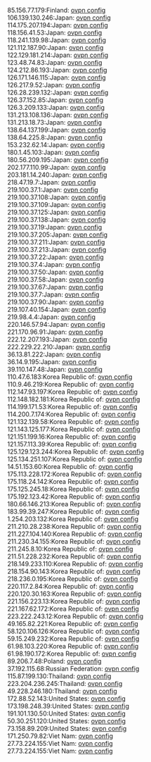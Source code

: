 85.156.77.179:Finland: [ovpn config](vpn/85_156_77_179.ovpn)  
106.139.130.246:Japan: [ovpn config](vpn/106_139_130_246.ovpn)  
114.175.207.194:Japan: [ovpn config](vpn/114_175_207_194.ovpn)  
118.156.41.53:Japan: [ovpn config](vpn/118_156_41_53.ovpn)  
118.241.139.98:Japan: [ovpn config](vpn/118_241_139_98.ovpn)  
121.112.187.90:Japan: [ovpn config](vpn/121_112_187_90.ovpn)  
122.129.181.214:Japan: [ovpn config](vpn/122_129_181_214.ovpn)  
123.48.74.83:Japan: [ovpn config](vpn/123_48_74_83.ovpn)  
124.212.86.193:Japan: [ovpn config](vpn/124_212_86_193.ovpn)  
126.171.146.115:Japan: [ovpn config](vpn/126_171_146_115.ovpn)  
126.217.9.52:Japan: [ovpn config](vpn/126_217_9_52.ovpn)  
126.28.239.132:Japan: [ovpn config](vpn/126_28_239_132.ovpn)  
126.37.152.85:Japan: [ovpn config](vpn/126_37_152_85.ovpn)  
126.3.209.133:Japan: [ovpn config](vpn/126_3_209_133.ovpn)  
131.213.108.136:Japan: [ovpn config](vpn/131_213_108_136.ovpn)  
131.213.18.73:Japan: [ovpn config](vpn/131_213_18_73.ovpn)  
138.64.137.199:Japan: [ovpn config](vpn/138_64_137_199.ovpn)  
138.64.225.8:Japan: [ovpn config](vpn/138_64_225_8.ovpn)  
153.232.62.14:Japan: [ovpn config](vpn/153_232_62_14.ovpn)  
180.1.45.103:Japan: [ovpn config](vpn/180_1_45_103.ovpn)  
180.56.209.195:Japan: [ovpn config](vpn/180_56_209_195.ovpn)  
202.177.110.99:Japan: [ovpn config](vpn/202_177_110_99.ovpn)  
203.181.14.240:Japan: [ovpn config](vpn/203_181_14_240.ovpn)  
218.47.19.7:Japan: [ovpn config](vpn/218_47_19_7.ovpn)  
219.100.37.1:Japan: [ovpn config](vpn/219_100_37_1.ovpn)  
219.100.37.108:Japan: [ovpn config](vpn/219_100_37_108.ovpn)  
219.100.37.109:Japan: [ovpn config](vpn/219_100_37_109.ovpn)  
219.100.37.125:Japan: [ovpn config](vpn/219_100_37_125.ovpn)  
219.100.37.138:Japan: [ovpn config](vpn/219_100_37_138.ovpn)  
219.100.37.19:Japan: [ovpn config](vpn/219_100_37_19.ovpn)  
219.100.37.205:Japan: [ovpn config](vpn/219_100_37_205.ovpn)  
219.100.37.211:Japan: [ovpn config](vpn/219_100_37_211.ovpn)  
219.100.37.213:Japan: [ovpn config](vpn/219_100_37_213.ovpn)  
219.100.37.22:Japan: [ovpn config](vpn/219_100_37_22.ovpn)  
219.100.37.4:Japan: [ovpn config](vpn/219_100_37_4.ovpn)  
219.100.37.50:Japan: [ovpn config](vpn/219_100_37_50.ovpn)  
219.100.37.58:Japan: [ovpn config](vpn/219_100_37_58.ovpn)  
219.100.37.67:Japan: [ovpn config](vpn/219_100_37_67.ovpn)  
219.100.37.7:Japan: [ovpn config](vpn/219_100_37_7.ovpn)  
219.100.37.90:Japan: [ovpn config](vpn/219_100_37_90.ovpn)  
219.107.40.154:Japan: [ovpn config](vpn/219_107_40_154.ovpn)  
219.98.4.4:Japan: [ovpn config](vpn/219_98_4_4.ovpn)  
220.146.57.94:Japan: [ovpn config](vpn/220_146_57_94.ovpn)  
221.170.96.91:Japan: [ovpn config](vpn/221_170_96_91.ovpn)  
222.12.207.193:Japan: [ovpn config](vpn/222_12_207_193.ovpn)  
222.229.22.210:Japan: [ovpn config](vpn/222_229_22_210.ovpn)  
36.13.81.222:Japan: [ovpn config](vpn/36_13_81_222.ovpn)  
36.14.9.195:Japan: [ovpn config](vpn/36_14_9_195.ovpn)  
39.110.147.48:Japan: [ovpn config](vpn/39_110_147_48.ovpn)  
110.47.6.183:Korea Republic of: [ovpn config](vpn/110_47_6_183.ovpn)  
110.9.46.219:Korea Republic of: [ovpn config](vpn/110_9_46_219.ovpn)  
112.147.93.197:Korea Republic of: [ovpn config](vpn/112_147_93_197.ovpn)  
112.148.182.181:Korea Republic of: [ovpn config](vpn/112_148_182_181.ovpn)  
114.199.171.53:Korea Republic of: [ovpn config](vpn/114_199_171_53.ovpn)  
114.200.7.174:Korea Republic of: [ovpn config](vpn/114_200_7_174.ovpn)  
121.132.139.58:Korea Republic of: [ovpn config](vpn/121_132_139_58.ovpn)  
121.143.125.177:Korea Republic of: [ovpn config](vpn/121_143_125_177.ovpn)  
121.151.199.16:Korea Republic of: [ovpn config](vpn/121_151_199_16.ovpn)  
121.157.113.39:Korea Republic of: [ovpn config](vpn/121_157_113_39.ovpn)  
125.129.123.244:Korea Republic of: [ovpn config](vpn/125_129_123_244.ovpn)  
125.134.251.107:Korea Republic of: [ovpn config](vpn/125_134_251_107.ovpn)  
14.51.153.60:Korea Republic of: [ovpn config](vpn/14_51_153_60.ovpn)  
175.113.228.172:Korea Republic of: [ovpn config](vpn/175_113_228_172.ovpn)  
175.118.24.142:Korea Republic of: [ovpn config](vpn/175_118_24_142.ovpn)  
175.125.245.18:Korea Republic of: [ovpn config](vpn/175_125_245_18.ovpn)  
175.192.123.42:Korea Republic of: [ovpn config](vpn/175_192_123_42.ovpn)  
180.66.146.213:Korea Republic of: [ovpn config](vpn/180_66_146_213.ovpn)  
183.99.39.247:Korea Republic of: [ovpn config](vpn/183_99_39_247.ovpn)  
1.254.203.132:Korea Republic of: [ovpn config](vpn/1_254_203_132.ovpn)  
211.210.28.238:Korea Republic of: [ovpn config](vpn/211_210_28_238.ovpn)  
211.227.104.140:Korea Republic of: [ovpn config](vpn/211_227_104_140.ovpn)  
211.230.34.155:Korea Republic of: [ovpn config](vpn/211_230_34_155.ovpn)  
211.245.8.10:Korea Republic of: [ovpn config](vpn/211_245_8_10.ovpn)  
211.51.228.232:Korea Republic of: [ovpn config](vpn/211_51_228_232.ovpn)  
218.149.233.110:Korea Republic of: [ovpn config](vpn/218_149_233_110.ovpn)  
218.154.90.143:Korea Republic of: [ovpn config](vpn/218_154_90_143.ovpn)  
218.236.0.195:Korea Republic of: [ovpn config](vpn/218_236_0_195.ovpn)  
220.117.2.84:Korea Republic of: [ovpn config](vpn/220_117_2_84.ovpn)  
220.120.30.163:Korea Republic of: [ovpn config](vpn/220_120_30_163.ovpn)  
221.156.223.13:Korea Republic of: [ovpn config](vpn/221_156_223_13.ovpn)  
221.167.62.172:Korea Republic of: [ovpn config](vpn/221_167_62_172.ovpn)  
223.222.243.12:Korea Republic of: [ovpn config](vpn/223_222_243_12.ovpn)  
49.165.82.221:Korea Republic of: [ovpn config](vpn/49_165_82_221.ovpn)  
58.120.106.126:Korea Republic of: [ovpn config](vpn/58_120_106_126.ovpn)  
59.15.249.232:Korea Republic of: [ovpn config](vpn/59_15_249_232.ovpn)  
61.98.103.220:Korea Republic of: [ovpn config](vpn/61_98_103_220.ovpn)  
61.98.190.172:Korea Republic of: [ovpn config](vpn/61_98_190_172.ovpn)  
89.206.7.48:Poland: [ovpn config](vpn/89_206_7_48.ovpn)  
37.192.115.68:Russian Federation: [ovpn config](vpn/37_192_115_68.ovpn)  
115.87.199.130:Thailand: [ovpn config](vpn/115_87_199_130.ovpn)  
223.204.236.245:Thailand: [ovpn config](vpn/223_204_236_245.ovpn)  
49.228.246.180:Thailand: [ovpn config](vpn/49_228_246_180.ovpn)  
172.88.52.143:United States: [ovpn config](vpn/172_88_52_143.ovpn)  
173.198.248.39:United States: [ovpn config](vpn/173_198_248_39.ovpn)  
191.101.130.50:United States: [ovpn config](vpn/191_101_130_50.ovpn)  
50.30.251.120:United States: [ovpn config](vpn/50_30_251_120.ovpn)  
73.158.89.209:United States: [ovpn config](vpn/73_158_89_209.ovpn)  
171.250.79.82:Viet Nam: [ovpn config](vpn/171_250_79_82.ovpn)  
27.73.224.155:Viet Nam: [ovpn config](vpn/27_73_224_155.ovpn)  
27.73.224.155:Viet Nam: [ovpn config](vpn/27_73_224_155.ovpn)  
